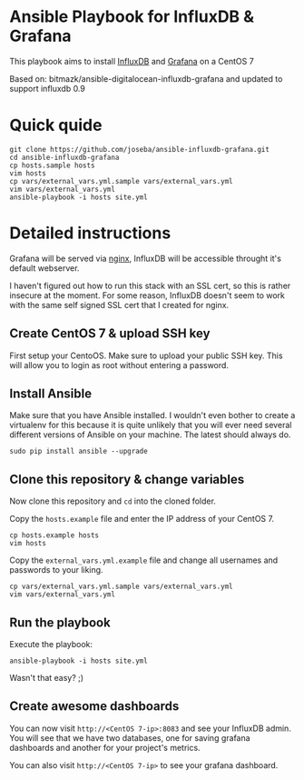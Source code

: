# Ansible Playbook for InfluxDB & Grafana

This playbook aims to install [InfluxDB](http://influxdb.com/) and
[Grafana](http://grafana.org/) on a CentOS 7

Based on: bitmazk/ansible-digitalocean-influxdb-grafana and updated to support influxdb 0.9

# Quick quide

```
git clone https://github.com/joseba/ansible-influxdb-grafana.git
cd ansible-influxdb-grafana
cp hosts.sample hosts
vim hosts
cp vars/external_vars.yml.sample vars/external_vars.yml
vim vars/external_vars.yml
ansible-playbook -i hosts site.yml
```

# Detailed instructions

Grafana will be served via [nginx](http://nginx.org/), InfluxDB will be
accessible throught it's default webserver.

I haven't figured out how to run this stack with an SSL cert, so this is rather
insecure at the moment. For some reason, InfluxDB doesn't seem to work with
the same self signed SSL cert that I created for nginx.

## Create CentOS 7 & upload SSH key

First setup your CentoOS. Make sure to upload your public
SSH key. This will allow you to login as root without entering a password.

## Install Ansible

Make sure that you have Ansible installed. I wouldn't even bother to create a
virtualenv for this because it is quite unlikely that you will ever need
several different versions of Ansible on your machine. The latest should always
do.

```
sudo pip install ansible --upgrade
```

## Clone this repository & change variables

Now clone this repository and ``cd`` into the cloned folder.

Copy the ``hosts.example`` file and enter the IP address of your CentOS 7.

```
cp hosts.example hosts
vim hosts
```

Copy the ``external_vars.yml.example`` file and change all usernames and
passwords to your liking.

```
cp vars/external_vars.yml.sample vars/external_vars.yml
vim vars/external_vars.yml
```

## Run the playbook

Execute the playbook:

```
ansible-playbook -i hosts site.yml
```

Wasn't that easy? ;)

## Create awesome dashboards

You can now visit ``http://<CentOS 7-ip>:8083`` and see your InfluxDB admin.
You will see that we have two databases, one for saving grafana dashboards and
another for your project's metrics.

You can also visit ``http://<CentOS 7-ip>`` to see your grafana dashboard.
